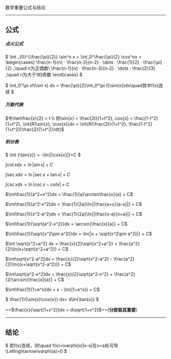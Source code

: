 数学重要公式与结论

****

## 公式

##### 点火公式

$ \int _{0}^{\frac{\pi}{2}} \sin^n x = \int_0^\frac{\pi}{2} \cos^nx = 
\begin{cases} 
\frac{n-1}{n} · \frac{n-3}{n-2} · \dots · \frac{1}{2} · \frac{\pi}{2} ,\quad n为正偶数\\
\frac{n-1}{n} · \frac{n-3}{n-2} · \dots · \frac{2}{3} ,\quad n为大于1的奇数
\end{cases} $



$ \int_0^\pi xf(\sin x) dx = \frac{\pi}{2}\int_0^\pi f(\sin{x})dx\quad其中f(x)连续 $




##### 万能代换

$令\tan\frac{x}{2} = t \\ 则\sin{x} = \frac{2t}{1+t^2}, cos{x} = \frac{1-t^2}{1+t^2}, \int{R(\sin{x}, \cos{x})dx = \int{R(\frac{2t}{1+t^2}, \frac{1-t^2}{1+t^2})\frac{2}{1+t^2}}dt}$

##### 积分表

$ \int {\tan{x}} = -\ln{|\cos{x}|}+C $

$\int\cot{x}dx = \ln|\sin{x}| + C$

$\int\sec{x}dx = \ln{|\sec{x} + \tan{x}|} + C$

$\int\csc{x}dx = \ln{|\csc{x}-cot{x}|} + C$ 

$\int\frac{1}{a^2+x^2}dx = \frac{1}{a}\arctan\frac{x}{a} + C$

$\int\frac{1}{a^2-x^2}dx = \frac{1}{2a}\ln{|\frac{a+x}{a-x}|} + C$

$\int\frac{1}{x^2-a^2}dx = \frac{1}{2a}\ln{|\frac{x-a}{x+a}|} + C$

$\int\frac{1}{\sqrt{a^2-x^2}}dx = \arcsin{\frac{x}{a}} + C$

$\int\frac{1}{\sqrt{x^2\pm a^2}}dx = \ln{|x + \sqrt{x^2\pm a^2}|} + C$

$\int \sqrt{x^2+a^2} dx = \frac{x}{2}\sqrt{x^2+a^2} + \frac{a^2}{2}\ln(x+\sqrt{x^2+a^2}) + C$

$\int\sqrt{x^2-a^2}dx = \frac{x}{2}\sqrt{x^2-a^2} - \frac{a^2}{2}\ln{(x+\sqrt{x^2-a^2})} + C$

$\int\sqrt{a^2-x^2}dx = \frac{x}{2}\sqrt{a^2-x^2} + \frac{a^2}{2}\arcsin{\frac{x}{a}} + C$

$\int\frac{1}{1+e^x}dx = x - \ln{(1+e^x)} + C$

$ \frac{1}{\sin{x}\cos{x}} dx= d\ln{\tan{x}} $

==$\frac{x}{\sqrt{1+x^2}}dx = d\sqrt{1+x^2}$==(**分部极其重要**)









****

## 结论

$ 若f(x)连续，则\quad f(x)=\varphi(x)|x-a|在x=a处可导\Leftrightarrow\varphi(a)=0 $

